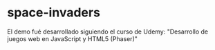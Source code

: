 # space-invaders
El demo fué desarrollado siguiendo el curso de Udemy: "Desarrollo de juegos web en JavaScript y HTML5 (Phaser)"
